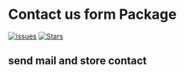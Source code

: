 # Contact us form Package

[![issues](https://img.shields.io/github/issues/aswinsasi/contactus-package.svg?style=flat-square)](https://github.com/aswinsasi/contactus-package/issues)
[![Stars](https://img.shields.io/github/stars/aswinsasi/contactus-package.svg?style=flat-square)](https://github.com/aswinsasi/contactus-package/stargazers)

## send mail and store contact
